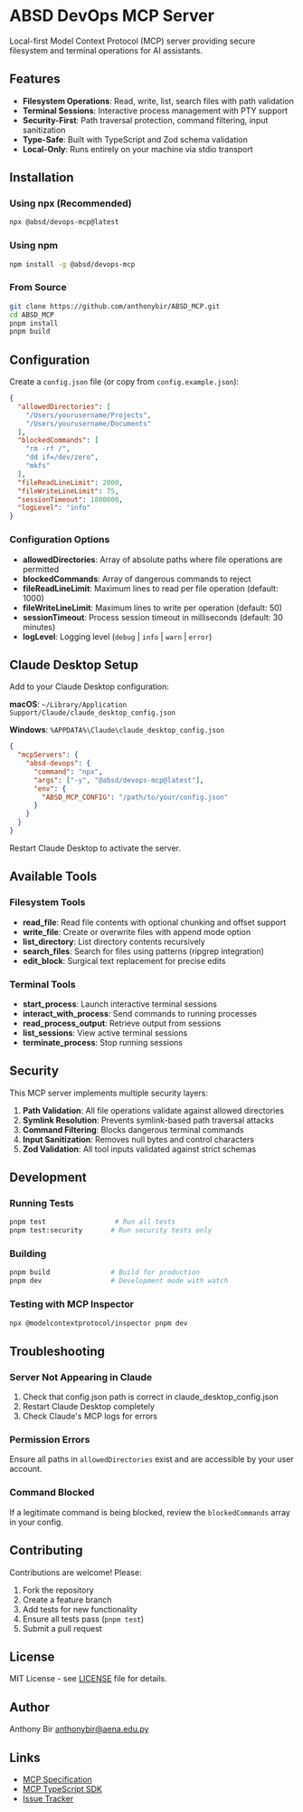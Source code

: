 # ABSD DevOps MCP Server

Local-first Model Context Protocol (MCP) server providing secure filesystem and terminal operations for AI assistants.

## Features

- **Filesystem Operations**: Read, write, list, search files with path validation
- **Terminal Sessions**: Interactive process management with PTY support
- **Security-First**: Path traversal protection, command filtering, input sanitization
- **Type-Safe**: Built with TypeScript and Zod schema validation
- **Local-Only**: Runs entirely on your machine via stdio transport

## Installation

### Using npx (Recommended)

```bash
npx @absd/devops-mcp@latest
```

### Using npm

```bash
npm install -g @absd/devops-mcp
```

### From Source

```bash
git clone https://github.com/anthonybir/ABSD_MCP.git
cd ABSD_MCP
pnpm install
pnpm build
```

## Configuration

Create a `config.json` file (or copy from `config.example.json`):

```json
{
  "allowedDirectories": [
    "/Users/yourusername/Projects",
    "/Users/yourusername/Documents"
  ],
  "blockedCommands": [
    "rm -rf /",
    "dd if=/dev/zero",
    "mkfs"
  ],
  "fileReadLineLimit": 2000,
  "fileWriteLineLimit": 75,
  "sessionTimeout": 1800000,
  "logLevel": "info"
}
```

### Configuration Options

- **allowedDirectories**: Array of absolute paths where file operations are permitted
- **blockedCommands**: Array of dangerous commands to reject
- **fileReadLineLimit**: Maximum lines to read per file operation (default: 1000)
- **fileWriteLineLimit**: Maximum lines to write per operation (default: 50)
- **sessionTimeout**: Process session timeout in milliseconds (default: 30 minutes)
- **logLevel**: Logging level (`debug` | `info` | `warn` | `error`)

## Claude Desktop Setup

Add to your Claude Desktop configuration:

**macOS**: `~/Library/Application Support/Claude/claude_desktop_config.json`

**Windows**: `%APPDATA%\Claude\claude_desktop_config.json`

```json
{
  "mcpServers": {
    "absd-devops": {
      "command": "npx",
      "args": ["-y", "@absd/devops-mcp@latest"],
      "env": {
        "ABSD_MCP_CONFIG": "/path/to/your/config.json"
      }
    }
  }
}
```

Restart Claude Desktop to activate the server.

## Available Tools

### Filesystem Tools

- **read_file**: Read file contents with optional chunking and offset support
- **write_file**: Create or overwrite files with append mode option
- **list_directory**: List directory contents recursively
- **search_files**: Search for files using patterns (ripgrep integration)
- **edit_block**: Surgical text replacement for precise edits

### Terminal Tools

- **start_process**: Launch interactive terminal sessions
- **interact_with_process**: Send commands to running processes
- **read_process_output**: Retrieve output from sessions
- **list_sessions**: View active terminal sessions
- **terminate_process**: Stop running sessions

## Security

This MCP server implements multiple security layers:

1. **Path Validation**: All file operations validate against allowed directories
2. **Symlink Resolution**: Prevents symlink-based path traversal attacks
3. **Command Filtering**: Blocks dangerous terminal commands
4. **Input Sanitization**: Removes null bytes and control characters
5. **Zod Validation**: All tool inputs validated against strict schemas

## Development

### Running Tests

```bash
pnpm test                 # Run all tests
pnpm test:security       # Run security tests only
```

### Building

```bash
pnpm build               # Build for production
pnpm dev                 # Development mode with watch
```

### Testing with MCP Inspector

```bash
npx @modelcontextprotocol/inspector pnpm dev
```

## Troubleshooting

### Server Not Appearing in Claude

1. Check that config.json path is correct in claude_desktop_config.json
2. Restart Claude Desktop completely
3. Check Claude's MCP logs for errors

### Permission Errors

Ensure all paths in `allowedDirectories` exist and are accessible by your user account.

### Command Blocked

If a legitimate command is being blocked, review the `blockedCommands` array in your config.

## Contributing

Contributions are welcome! Please:

1. Fork the repository
2. Create a feature branch
3. Add tests for new functionality
4. Ensure all tests pass (`pnpm test`)
5. Submit a pull request

## License

MIT License - see [LICENSE](LICENSE) file for details.

## Author

Anthony Bir <anthonybir@aena.edu.py>

## Links

- [MCP Specification](https://modelcontextprotocol.io)
- [MCP TypeScript SDK](https://github.com/modelcontextprotocol/typescript-sdk)
- [Issue Tracker](https://github.com/anthonybir/ABSD_MCP/issues)
